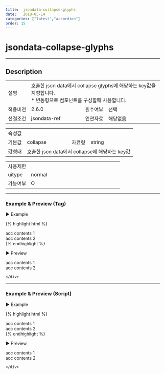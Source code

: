 ```yaml
---
title:  jsondata-collapse-glyphs
date:   2018-05-14
categories: ["latest","accordion"]
order: 15
---
```


jsondata-collapse-glyphs
===

---

## Description

<table style="width:100%">
    <colgroup>
        <col width="15%"/>
        <col width="35%"/>
        <col width="15%"/>
        <col width="35%"/>
    </colgroup>
    <tr>
        <td class="tdTitle tdBg">설명</td>
        <td colspan="3">
            호출한 json data에서 collapse glyphs에 해당하는 key값을 지정합니다.<br>
            * 변동형으로 컴포넌트를 구성할때 사용합니다.
        </td>
    </tr>
    <tr>
        <td class="tdTitle tdBg">적용버전</td>
        <td>2.6.0</td>
        <td class="tdTitle tdBg">필수여부</td>
        <td>선택</td>
    </tr>
    <tr>
        <td class="tdTitle tdBg">선결조건</td>
        <td>jsondata-ref</td>
        <td class="tdTitle tdBg">연관자료</td>
        <td>해당없음</td>
    </tr>
</table>
<table style="width:100%">
    <colgroup>
        <col width="15%"/>
        <col width="35%"/>
        <col width="15%"/>
        <col width="35%"/>
    </colgroup>
    <tr>
        <td class="tdTitle tdCenter tdBg" colspan="4">속성값</td>
    </tr>
    <tr>
        <td class="tdTitle tdBg">기본값</td>
        <td>collapse</td>
        <td class="tdTitle tdBg">자료형</td>
        <td>string</td>
    </tr>
    <tr>
        <td class="tdTitle tdBg">값형태</td>
        <td colspan="3">호출한 json data에서 collapse에 해당하는 key값</td>
    </tr>
</table>
<table style="width:100%">
    <colgroup>
        <col width="20%"/>
        <col width="20%"/>
        <col width="20%"/>
        <col width="20%"/>
        <col width="20%"/>
    </colgroup>
    <tr>
        <td class="tdTitle tdCenter tdBg" colspan="5">사용제한</td>
    </tr>
    <tr>
        <td class="tdTitle tdBg">uitype</td>
        <td class="tdCenter">normal</td>
        <td></td>
        <td></td>
        <td></td>
    </tr>
    <tr>
        <td class="tdTitle tdBg">가능여부</td>
        <td class="tdBlue tdCenter">O</td>
        <td></td>
        <td></td>
        <td></td>
    </tr>
</table>

---
### Example & Preview (Tag)

<sbux-tabs id="exTab1" name="exTab1" uitype="normal" title-target-id-array="exTab1_1" title-text-array="normal(변동형)" is-scrollable="false">
</sbux-tabs>
<div class="tab-content">
    <div id="exTab1_1">

▶ Example

{% highlight html %}
<script>
    var accJsonData=[
        { "id": "0", "pid": "-1", "order": "1", "targetid": "acc1_1", "text": "acc1_1", "collapseKey":"glyphicon-plus" },
        { "id": "1", "pid": "-1", "order": "2", "targetid": "acc1_2", "text": "acc1_2", "collapseKey":"glyphicon-star" }
    ];
</script>
<sbux-accordion id="sbIdx1_1" name="sbTagNm1_1" uitype="normal" jsondata-ref="accJsonData" jsondata-collapse-glyphs="collapseKey"></sbux-accordion>
<div id="acc1_1">
   acc contents 1
</div>
<div id="acc1_2">
   acc contents 2
</div>
{% endhighlight %}


<br>

▶ Preview 

<script>
    var accJsonData=[
        { "id": "0", "pid": "-1", "order": "1", "targetid": "acc1_1", "text": "acc1_1", "collapseKey":"glyphicon-plus" },
        { "id": "1", "pid": "-1", "order": "2", "targetid": "acc1_2", "text": "acc1_2", "collapseKey":"glyphicon-star" }
    ];
</script>
<sbux-accordion id="sbIdx1_1" name="sbTagNm1_1" uitype="normal" jsondata-ref="accJsonData" jsondata-collapse-glyphs="collapseKey"></sbux-accordion>
<div id="acc1_1">
   acc contents 1
</div>
<div id="acc1_2">
   acc contents 2
</div>

    </div>
</div>

---
### Example & Preview (Script)

<sbux-tabs id="exTab2" name="exTab2" uitype="normal" title-target-id-array="exTab2_1" title-text-array="normal(변동형)" is-scrollable="false">
</sbux-tabs>
<div class="tab-content">
    <div id="exTab2_1">

▶ Example

{% highlight html %}
<div id="sbArea2_1"></div>
<div id="acc2_1">
   acc contents 1
</div>
<div id="acc2_2">
   acc contents 2
</div>
<script>
    var accJsonData2=[
        { "id": "0", "pid": "-1", "order": "1", "targetid": "acc2_1", "text": "acc2_1", "collapseKey":"glyphicon-plus" },
        { "id": "1", "pid": "-1", "order": "2", "targetid": "acc2_2", "text": "acc2_2", "collapseKey":"glyphicon-star" }
    ];
    $(document).ready(function(){
        $('#sbArea2_1').sbAccordion({
            name : 'sbScriptNm2_1',
            uitype : 'normal',
            jsondataRef : 'accJsonData2',
            jsondataExpandedGlyphs : 'collapseKey'
        });
    }); 
</script>
{% endhighlight %}

<br>

▶ Preview 

<div id="sbArea2_1"></div>
<div id="acc2_1">
   acc contents 1
</div>
<div id="acc2_2">
   acc contents 2
</div>
<script>
    var accJsonData2=[
        { "id": "0", "pid": "-1", "order": "1", "targetid": "acc2_1", "text": "acc2_1", "collapseKey":"glyphicon-plus" },
        { "id": "1", "pid": "-1", "order": "2", "targetid": "acc2_2", "text": "acc2_2", "collapseKey":"glyphicon-star" }
    ];
    $(document).ready(function(){
        $('#sbArea2_1').sbAccordion({
            name : 'sbScriptNm2_1',
            uitype : 'normal',
            jsondataRef : 'accJsonData2',
            jsondataExpandedGlyphs : 'collapseKey'
        });
    }); 
</script>

    </div>
</div>